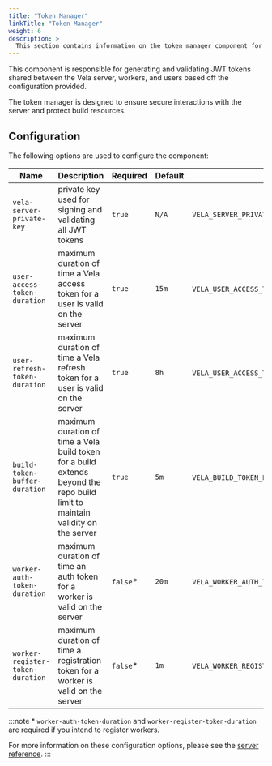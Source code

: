 ```yaml
---
title: "Token Manager"
linkTitle: "Token Manager"
weight: 6
description: >
  This section contains information on the token manager component for the Vela server.
---
```


This component is responsible for generating and validating JWT tokens shared between the Vela server, workers, and users based off the configuration provided.

The token manager is designed to ensure secure interactions with the server and protect build resources.


## Configuration

The following options are used to configure the component:

| Name                             | Description                                                                                                                    | Required | Default | Environment Variables                                                  |
| -------------------------------- | ------------------------------------------------------------------------------------------------------------------------------ | -------- | ------- | ---------------------------------------------------------------------- |
| `vela-server-private-key`        | private key used for signing and validating all JWT tokens                                                                     | `true`   | `N/A`   | `VELA_SERVER_PRIVATE_KEY`                                              |
| `user-access-token-duration`     | maximum duration of time a Vela access token for a user is valid on the server                                                 | `true`   | `15m`   | `VELA_USER_ACCESS_TOKEN_DURATION`,`USER_ACCESS_TOKEN_DURATION`         |
| `user-refresh-token-duration`    | maximum duration of time a Vela refresh token for a user is valid on the server                                                | `true`   | `8h`    | `VELA_USER_ACCESS_TOKEN_DURATION`,`USER_ACCESS_TOKEN_DURATION`         |
| `build-token-buffer-duration`    | maximum duration of time a Vela build token for a build extends beyond the repo build limit to maintain validity on the server | `true`   | `5m`    | `VELA_BUILD_TOKEN_BUFFER_DURATION`,`BUILD_TOKEN_BUFFER_DURATION`       |
| `worker-auth-token-duration`     | maximum duration of time an auth token for a worker is valid on the server                                                     | `false`* | `20m`   | `VELA_WORKER_AUTH_TOKEN_DURATION`,`WORKER_AUTH_TOKEN_DURATION`         |
| `worker-register-token-duration` | maximum duration of time a registration token for a worker is valid on the server                                              | `false`* | `1m`    | `VELA_WORKER_REGISTER_TOKEN_DURATION`,`WORKER_REGISTER_TOKEN_DURATION` |



:::note
\* `worker-auth-token-duration` and `worker-register-token-duration` are required if you intend to register workers.

For more information on these configuration options, please see the [server reference](/docs/reference/installation/server/server.md).
:::
